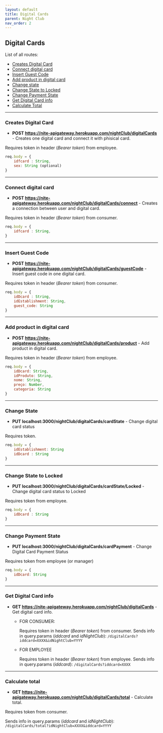 ```yaml
---
layout: default
title: Digital Cards
parent: Night Club
nav_order: 2
---
```

## Digital Cards

List of all routes:
* [Creates Digital Card](#creates-digital-card)
* [Connect digital card](#connect-digital-card)
* [Insert Guest Code](#insert-guest-code)
* [Add product in digital card](#add-product-in-digital-card)
* [Change state](#change-state)
* [Change State to Locked](#change-state-to-locked)
* [Change Payment State](#change-payment-state)
* [Get Digital Card info](#get-digital-card-info)
* [Calculate Total](#calculate-total)


____

### Creates Digital Card
* **POST https://nite-apigateway.herokuapp.com/nightClub/digitalCards** - Creates one digital card and connect it with phisical card.

Requires token in header (*Bearer token*) from employee.

```js
req.body = {
    idfcard : String,
    sex: String (optional)
}
```
___

### Connect digital card
* **POST https://nite-apigateway.herokuapp.com/nightClub/digitalCards/connect** - Creates a connection between user and digital card.

Requires token in header (*Bearer token*) from consumer.

```js
req.body = {
    idfcard : String,
}
```
___

### Insert Guest Code
* **POST https://nite-apigateway.herokuapp.com/nightClub/digitalCards/guestCode** - Insert guest code in one digital card.

Requires token in header (*Bearer token*) from consumer.

```js
req.body = {
    idDcard : String,
    idEstablishment: String,
    guest_code: String
}
```
____

### Add product in digital card
* **POST https://nite-apigateway.herokuapp.com/nightClub/digitalCards/product** - Add product in digital card.

Requires token in header (*Bearer token*) from employee.

```js
req.body = {
    idDcard: String,
    idProduto: String,
    nome: String,
    preço: Number,
    categoria: String
}
```
___

### Change State
* **PUT localhost:3000/nightClub/digitalCards/cardState** - Change digital card status

Requires token.

```js
req.body = {
    idEstablishment: String
    idDcard : String
}
```
___

### Change State to Locked
* **PUT localhost:3000/nightClub/digitalCards/cardState/Locked** - Change digital card status to Locked

Requires token from employee.

```js
req.body = {
    idDcard : String
}
```

___

### Change Payment State
* **PUT localhost:3000/nightClub/digitalCards/cardPayment** - Change Digital Card Payment Status

Requires token from employee (or manager)

```js
req.body = {
    idDcard: String
}
```

___
### Get Digital Card info
* **GET https://nite-apigateway.herokuapp.com/nightClub/digitalCards** - Get digital card info.

    * FOR CONSUMER:
        
        Requires token in header (*Bearer token*) from consumer.
        Sends info in query.params (*iddcard* and *idNightClub*): `/digitalCards?iddcard=XXXX&idNightClub=YYYY`
    
    * FOR EMPLOYEE

        Requires token in header (*Bearer token*) from employee.
        Sends info in query.params (*iddcard*): `/digitalCards?iddcard=XXXX`

___

### Calculate total
* **GET https://nite-apigateway.herokuapp.com/nightClub/digitalCards/total** - Calculate total.

Requires token from consumer.

Sends info in query.params (*iddcard* and *idNightClub*): `/digitalCards/total?idNightClub=XXXX&iddcard=YYYY`


